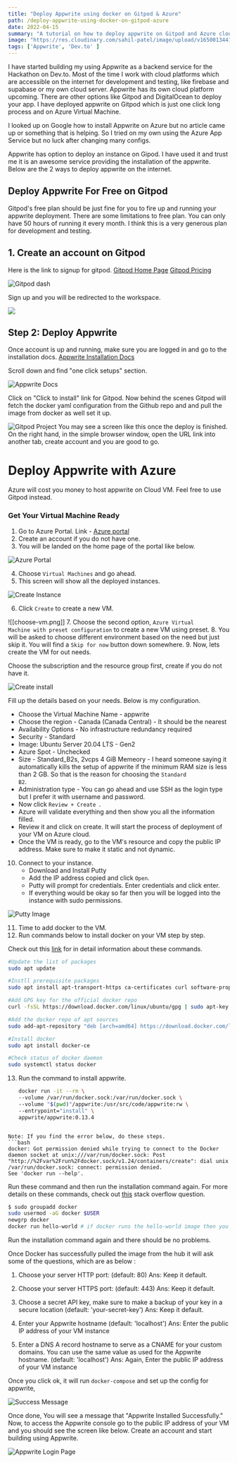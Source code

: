 ```yaml
---
title: "Deploy Appwrite using docker on Gitpod & Azure"
path: /deploy-appwrite-using-docker-on-gitpod-azure
date: 2022-04-15
summary: "A tutorial on how to deploy appwrite on Gitpod and Azure cloud. Learn to deploy appwrite on cloud. "
image: "https://res.cloudinary.com/sahil-patel/image/upload/v1650013441/finocrunch/appwritehack/appwrite-login_cjcjy4.png"
tags: ['Appwrite', 'Dev.to' ]
---
```


I have started building my using Appwrite as a backend service for the Hackathon on Dev.to. Most of the time I work with cloud platforms which are accessible on the internet for development and testing, like firebase and supabase or my own cloud server. Appwrite has its own cloud platform upcoming. There are other options like Gitpod and DigitalOcean to deploy your app. I have deployed appwrite on Gitpod which is just one click long process and on Azure Virtual Machine.

I looked up on Google how to install Appwrite on Azure but no article came up or something that is helping. So I tried on my own using the Azure App Service but no luck after changing many configs. 

Appwrite has option to deploy an instance on Gipod. I have used it and trust me it is an awesome service providing the installation of the appwrite. Below are the 2 ways to deploy appwrite on the internet.

## Deploy Appwrite For Free on Gitpod
Gitpod's free plan should be just fine for you to fire up and running your appwrite deployment. There are some limitations to free plan. You can only have 50 hours of running it every month. I think this is a very generous plan for development and testing.

## 1. Create an account on Gitpod
Here is the link to signup for gitpod. [Gitpod Home Page](https://gitpod.io/) [Gitpod Pricing](https://www.gitpod.io/pricing)

![Gitpod dash](./gitpod-dash.png)

Sign up and you will be redirected to the workspace.

![](./workspace-gitpod.png)



## Step 2: Deploy Appwrite
Once account is up and running, make sure you are logged in and go to the installation docs. [Appwrite Installation Docs](https://appwrite.io/docs/installation)

Scroll down and find "one click setups" section.

![Appwrite Docs](./appwrite-docs.png)

Click on "Click to install" link for Gitpod. Now behind the scenes Gitpod will fetch the docker yaml configuration from the Github repo and and pull the image from docker as well set it up.


![Gitpod Project](./gitpod-project.png)
You may see a screen like this once the deploy is finished. On the right hand, in the simple browser window, open the URL link into another tab, create account and you are good to go.


# Deploy Appwrite with Azure
Azure will cost you money to host appwrite on Cloud VM. Feel free to use Gitpod instead.

### Get Your Virtual Machine Ready
1. Go to Azure Portal. Link - [Azure portal](https://portal.azure.com/)
2. Create an account if you do not have one.
3. You will be landed on the home page of the portal like below.

![Azure Portal](./azure-portal.png)

4. Choose <code>Virtual Machines</code> and go ahead.
5. This screen will show all the deployed instances.

 ![Create Instance](./create-instance.png)

6. Click <code>Create</code> to create a new VM.

![[choose-vm.png]]
7. Choose the second option, <code>Azure Virtual Machine with preset configuration</code> to create a new VM using preset.
8. You will be asked to choose different environment based on the need but just skip it. You will find a <code>Skip for now</code> button down somewhere.
9. Now, lets create the VM for out needs.

Choose the subscription and the resource group first, create if you do not have it.

![Create install](./create-install.png)

Fill up the details based on your needs. Below is my configuration.

* Choose the Virtual Machine Name - appwrite
* Choose the region - Canada (Canada Central) - It should be the nearest
* Availability Options - No infrastructure redundancy required
* Security - Standard
* Image: Ubuntu Server 20.04 LTS - Gen2
* Azure Spot - Unchecked
* Size - Standard_B2s, 2vcps 4 GiB Memeory - I heard someone saying it automatically kills the setup of appwrite if the minimum RAM size is less than 2 GB. So that is the reason for choosing the <code>Standard B2</code>.
* Administration type - You can go ahead and use SSH as the login type but I prefer it with username and password.
* Now click <code>Review  + Create </code>.
* Azure will validate everything and then show you all the information filled. 
* Review it and click on create. It will start the process of deployment of your VM on Azure cloud. 
* Once the VM is ready, go to the VM's resource and copy the public IP address. Make sure to make it static and not dynamic. 

10. Connect to your instance. 
	* Download and Install Putty
	* Add the IP address copied and click <code>Open</code>.
	* Putty will prompt for credentials. Enter credentials and click enter.
	* If everything would be okay so far then you will be logged into the instance with sudo permissions.
	

![Putty Image](./puttydeploy.png)


11. Time to add docker to the VM.
12.  Run commands below to install docker on your VM step by step.

Check out this [link](https://www.digitalocean.com/community/tutorials/how-to-install-and-use-docker-on-ubuntu-20-04) for in detail information about these commands.

```bash
#Update the list of packages
sudo apt update

#Instll prerequisite packages
sudo apt install apt-transport-https ca-certificates curl software-properties-common

#Add GPG key for the official docker repo
curl -fsSL https://download.docker.com/linux/ubuntu/gpg | sudo apt-key add -

#Add the docker repo of apt sources
sudo add-apt-repository "deb [arch=amd64] https://download.docker.com/linux/ubuntu focal stable"

#Install docker
sudo apt install docker-ce

#Check status of docker daemon
sudo systemctl status docker	
```

13. Run the command to install appwrite.

	```bash
	docker run -it --rm \
    --volume /var/run/docker.sock:/var/run/docker.sock \
    --volume "$(pwd)"/appwrite:/usr/src/code/appwrite:rw \
    --entrypoint="install" \
    appwrite/appwrite:0.13.4
```

Note: If you find the error below, do these steps.
```bash
docker: Got permission denied while trying to connect to the Docker daemon socket at unix:///var/run/docker.sock: Post "http://%2Fvar%2Frun%2Fdocker.sock/v1.24/containers/create": dial unix /var/run/docker.sock: connect: permission denied.
See 'docker run --help'.
```

Run these command and then run the installation command again. For more details on these commands, check out [this](https://stackoverflow.com/questions/48957195/how-to-fix-docker-got-permission-denied-issue) stack overflow question.

```bash
$ sudo groupadd docker
sudo usermod -aG docker $USER
newgrp docker
docker run hello-world # if docker runs the hello-world image then you are good to go.
```

Run the installation command again and there should be no problems.

Once Docker has successfully pulled the  image from the hub it will ask some of the questions, which are as below :

1. Choose your server HTTP port: (default: 80)
Ans: Keep it default.

2. Choose your server HTTPS port: (default: 443)
Ans: Keep it default.

3. Choose a secret API key, make sure to make a backup of your key in a secure location (default: 'your-secret-key')
Ans: Keep it default.

4. Enter your Appwrite hostname (default: 'localhost')
Ans: Enter the public IP address of your VM instance

5. Enter a DNS A record hostname to serve as a CNAME for your custom domains.
You can use the same value as used for the Appwrite hostname. (default: 'localhost')
Ans:  Again, Enter the public IP address of your VM instance

Once you click ok, it will run <code>docker-compose</code> and set up the config for appwrite,

![Success Message](./deployed.png)

Once done, You will see a message that "Appwrite Installed Successfully."
Now, to access the Appwrite console go to the public IP address of your VM and you should see the screen like below. Create an account and start building using Appwrite.

![Appwrite Login Page](./appwrite-login.png)


